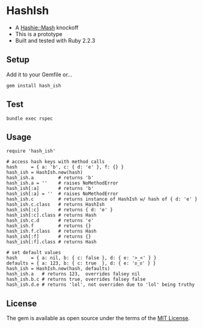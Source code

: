 # HashIsh

- A [Hashie::Mash](https://github.com/intridea/hashie#mash) knockoff
- This is a prototype
- Built and tested with Ruby 2.2.3

## Setup

Add it to your Gemfile or...

```
gem install hash_ish
```

## Test

```
bundle exec rspec
```

## Usage

```
require 'hash_ish'

# access hash keys with method calls
hash     = { a: 'b', c: { d: 'e' }, f: {} }
hash_ish = HashIsh.new(hash)
hash_ish.a         # returns 'b'
hash_ish.a = ''    # raises NoMethodError
hash_ish[:a]       # returns 'b'
hash_ish[:a] = ''  # raises NoMethodError
hash_ish.c         # returns instance of HashIsh w/ hash of { d: 'e' }
hash_ish.c.class   # returns HashIsh
hash_ish[:c]       # returns { d: 'e' }
hash_ish[:c].class # returns Hash
hash_ish.c.d       # returns 'e'
hash_ish.f         # returns {}
hash_ish.f.class   # returns Hash
hash_ish[:f]       # returns {}
hash_ish[:f].class # returns Hash

# set default values
hash     = { a: nil, b: { c: false }, d: { e: '>_<' } }
defaults = { a: 123, b: { c: true  }, d: { e: 'ಠ_ಠ' } }
hash_ish = HashIsh.new(hash, defaults)
hash_ish.a   # returns 123,  overrides falsey nil
hash_ish.b.c # returns true, overrides falsey false
hash_ish.d.e # returns 'lol', not overriden due to 'lol' being truthy
```

## License

The gem is available as open source under the terms of the [MIT License](http://opensource.org/licenses/MIT).
